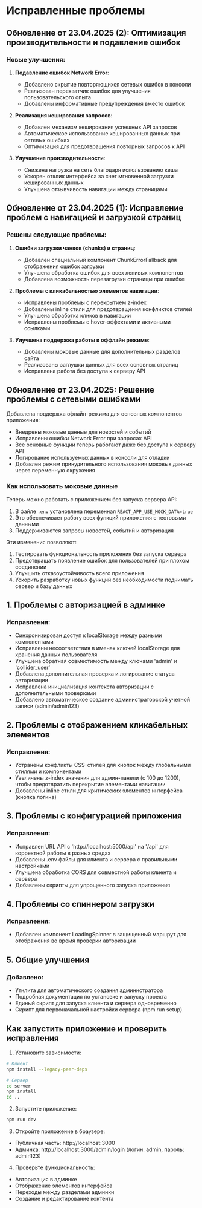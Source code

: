 # Исправленные проблемы

## Обновление от 23.04.2025 (2): Оптимизация производительности и подавление ошибок

### Новые улучшения:

1. **Подавление ошибок Network Error**:
   - Добавлено скрытие повторяющихся сетевых ошибок в консоли
   - Реализован перехватчик ошибок для улучшения пользовательского опыта
   - Добавлены информативные предупреждения вместо ошибок

2. **Реализация кеширования запросов**:
   - Добавлен механизм кеширования успешных API запросов
   - Автоматическое использование кешированных данных при сетевых ошибках
   - Оптимизация для предотвращения повторных запросов к API

3. **Улучшение производительности**:
   - Снижена нагрузка на сеть благодаря использованию кеша
   - Ускорен отклик интерфейса за счет мгновенной загрузки кешированных данных
   - Улучшена отзывчивость навигации между страницами

## Обновление от 23.04.2025 (1): Исправление проблем с навигацией и загрузкой страниц

### Решены следующие проблемы:

1. **Ошибки загрузки чанков (chunks) и страниц**:
   - Добавлен специальный компонент ChunkErrorFallback для отображения ошибок загрузки
   - Улучшена обработка ошибок для всех ленивых компонентов
   - Добавлена возможность перезагрузки страницы при ошибке
   
2. **Проблемы с кликабельностью элементов навигации**:
   - Исправлены проблемы с перекрытием z-index
   - Добавлены inline стили для предотвращения конфликтов стилей
   - Улучшена обработка кликов в навигации
   - Исправлены проблемы с hover-эффектами и активными ссылками

3. **Улучшена поддержка работы в оффлайн режиме**:
   - Добавлены моковые данные для дополнительных разделов сайта
   - Реализованы заглушки данных для всех основных страниц
   - Исправлена работа без доступа к серверу API

## Обновление от 23.04.2025: Решение проблемы с сетевыми ошибками

Добавлена поддержка офлайн-режима для основных компонентов приложения:

- Внедрены моковые данные для новостей и событий 
- Исправлены ошибки Network Error при запросах API
- Все основные функции теперь работают даже без доступа к серверу API
- Логирование используемых данных в консоли для отладки
- Добавлен режим принудительного использования моковых данных через переменную окружения

### Как использовать моковые данные

Теперь можно работать с приложением без запуска сервера API:

1. В файле `.env` установлена переменная `REACT_APP_USE_MOCK_DATA=true`
2. Это обеспечивает работу всех функций приложения с тестовыми данными
3. Поддерживаются запросы новостей, событий и авторизация

Эти изменения позволяют:
1. Тестировать функциональность приложения без запуска сервера
2. Предотвращать появление ошибок для пользователей при плохом соединении
3. Улучшить отказоустойчивость всего приложения
4. Ускорить разработку новых функций без необходимости поднимать сервер и базу данных

## 1. Проблемы с авторизацией в админке

### Исправления:
- Синхронизирован доступ к localStorage между разными компонентами
- Исправлены несоответствия в именах ключей localStorage для хранения данных пользователя
- Улучшена обратная совместимость между ключами 'admin' и 'collider_user'
- Добавлена дополнительная проверка и логирование статуса авторизации
- Исправлена инициализация контекста авторизации с дополнительными проверками
- Добавлено автоматическое создание администраторской учетной записи (admin/admin123)

## 2. Проблемы с отображением кликабельных элементов

### Исправления:
- Устранены конфликты CSS-стилей для кнопок между глобальными стилями и компонентами
- Увеличены z-index значения для админ-панели (с 100 до 1200), чтобы предотвратить перекрытие элементами навигации
- Добавлены inline стили для критических элементов интерфейса (кнопка логина)

## 3. Проблемы с конфигурацией приложения

### Исправления:
- Исправлен URL API с 'http://localhost:5000/api' на '/api' для корректной работы в разных средах
- Добавлены .env файлы для клиента и сервера с правильными настройками
- Улучшена обработка CORS для совместной работы клиента и сервера
- Добавлены скрипты для упрощенного запуска приложения

## 4. Проблемы со спиннером загрузки

### Исправления:
- Добавлен компонент LoadingSpinner в защищенный маршрут для отображения во время проверки авторизации

## 5. Общие улучшения

### Добавлено:
- Утилита для автоматического создания администратора
- Подробная документация по установке и запуску проекта
- Единый скрипт для запуска клиента и сервера одновременно
- Скрипт для первоначальной настройки сервера (npm run setup)

## Как запустить приложение и проверить исправления

1. Установите зависимости:
```bash
# Клиент
npm install --legacy-peer-deps

# Сервер
cd server
npm install
cd ..
```

2. Запустите приложение:
```bash
npm run dev
```

3. Откройте приложение в браузере:
- Публичная часть: http://localhost:3000
- Админка: http://localhost:3000/admin/login (логин: admin, пароль: admin123)

4. Проверьте функциональность:
- Авторизация в админке
- Отображение элементов интерфейса
- Переходы между разделами админки
- Создание и редактирование контента